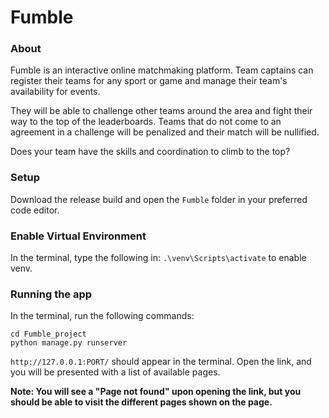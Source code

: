 # Fumble

### About

Fumble is an interactive online matchmaking platform. Team captains can register their teams for any sport or game and manage their team's availability for events.

They will be able to challenge other teams around the area and fight their way to the top of the leaderboards. Teams that do not come to an agreement in a challenge will be penalized and their match will be nullified.

Does your team have the skills and coordination to climb to the top?

### Setup
Download the release build and open the `Fumble` folder in your preferred code editor.

### Enable Virtual Environment

In the terminal, type the following in: `.\venv\Scripts\activate` to enable venv.

### Running the app


In the terminal, run the following commands: 
```
cd Fumble_project
python manage.py runserver
```

`http://127.0.0.1:PORT/` should appear in the terminal. Open the link, and you will be presented with a list of available pages.

**Note: You will see a "Page not found" upon opening the link, but you should be able to visit the different pages shown on the page.**
